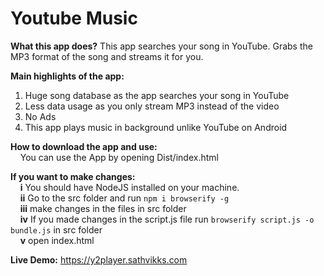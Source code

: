 # Youtube Music
**What this app does?**
This app searches your song in YouTube.
Grabs the MP3 format of the song and streams it for you.

**Main highlights of the app:**
 1. Huge song database as the app searches your song in YouTube
 2. Less data usage as you only stream MP3 instead of the video
 3. No Ads
 4. This app plays music in background unlike YouTube on Android

**How to download the app and use:**   
&nbsp;&nbsp;&nbsp;&nbsp;You can use the App by opening Dist/index.html  
  
**If you want to make changes:**  
&nbsp;&nbsp;&nbsp;&nbsp;**i** You should have NodeJS installed on your machine.   
&nbsp;&nbsp;&nbsp;&nbsp;**ii** Go to the src folder and run  `npm i browserify -g`  
&nbsp;&nbsp;&nbsp;&nbsp;**iii** make changes in the files in src folder  
&nbsp;&nbsp;&nbsp;&nbsp;**iv** If you made changes in the script.js file run `browserify script.js -o bundle.js` in src folder  
&nbsp;&nbsp;&nbsp;&nbsp;**v** open index.html  
  
**Live Demo:** https://y2player.sathvikks.com

